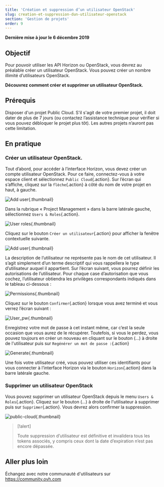 ```yaml
---
title: 'Création et suppression d’un utilisateur OpenStack'
slug: creation-et-suppression-dun-utilisateur-openstack
section: 'Gestion de projets'
order: 9
---
```


**Dernière mise à jour le 6 décembre 2019**

## Objectif
Pour pouvoir utiliser les API Horizon ou OpenStack, vous devrez au préalable créer un utilisateur OpenStack. Vous pouvez créer un nombre illimité d’utilisateurs OpenStack.

**Découvrez comment créer et supprimer un utilisateur OpenStack.**

## Prérequis

Disposer d'un projet Public Cloud. S'il s'agit de votre premier projet, il doit dater de plus de 7 jours (ou contactez l’assistance technique pour vérifier si vous pouvez débloquer le projet plus tôt). Les autres projets n’auront pas cette limitation.

## En pratique

### Créer un utilisateur OpenStack.
Tout d’abord, pour accéder à l’interface Horizon, vous devez créer un compte utilisateur OpenStack. Pour ce faire, connectez-vous à votre espace client et sélectionnez `Public Cloud`{.action}. Sur l’écran qui s’affiche, cliquez sur la `flèche`{.action} à côté du nom de votre projet en haut, à gauche.

![Add user](images/select_project.png){.thumbnail}

Dans la rubrique « Project Management » dans la barre latérale gauche, sélectionnez `Users & Roles`{.action}.

![User roles](images/users_roles.png){.thumbnail}

Cliquez sur le bouton `Créer un utilisateur`{.action} pour afficher la fenêtre contextuelle suivante.

![Add user](images/adduser.png){.thumbnail}

La description de l’utilisateur ne représente pas le nom de cet utilisateur. Il s’agit simplement d’un terme descriptif qui vous rappellera le type d’utilisateur auquel il appartient. Sur l’écran suivant, vous pourrez définir les autorisations de l’utilisateur. Pour chaque case d’autorisation que vous cochez, l’utilisateur obtiendra les privilèges correspondants indiqués dans le tableau ci-dessous :

![Permissions](images/permissions.png){.thumbnail}

Cliquez sur le bouton `Confirmer`{.action} lorsque vous avez terminé et vous verrez l’écran suivant :

![User_pw](images/user_pw.png){.thumbnail}

Enregistrez votre mot de passe à cet instant même, car c’est la seule occasion que vous aurez de le récupérer. Toutefois, si vous le perdez, vous pouvez toujours en créer un nouveau en cliquant sur le bouton (...) à droite de l'utilisateur puis sur `Regénérer un mot de passe :`{.action}

![Generate](images/generatepw.png){.thumbnail}

Une fois votre utilisateur créé, vous pouvez utiliser ces identifiants pour vous connecter à l’interface Horizon via le bouton `Horizon`{.action} dans la barre latérale gauche.

### Supprimer un utilisateur OpenStack

Vous pouvez supprimer un utilisateur OpenStack depuis le menu `Users & Roles`{.action}. Cliquez sur le bouton (...) à droite de l'utilisateur à supprimer puis sur `Supprimer`{.action}. Vous devrez alors confirmer la suppression.

![public-cloud](images/delete.png){.thumbnail}


> [!alert]
>
> Toute suppression d’utilisateur est définitive et invalidera tous les tokens associés, y compris ceux dont la date d’expiration n’est pas encore dépassée.
>

## Aller plus loin

Échangez avec notre communauté d'utilisateurs sur <https://community.ovh.com>
